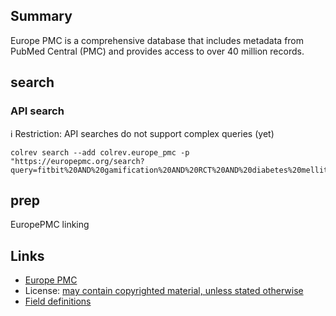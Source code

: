 ## Summary

Europe PMC is a comprehensive database that includes metadata from PubMed Central (PMC) and provides access to over 40 million records.

## search

### API search

ℹ️ Restriction: API searches do not support complex queries (yet)

```
colrev search --add colrev.europe_pmc -p "https://europepmc.org/search?query=fitbit%20AND%20gamification%20AND%20RCT%20AND%20diabetes%20mellitus"
```
## prep

EuropePMC linking

## Links

- [Europe PMC](https://europepmc.org/)
- License: [may contain copyrighted material, unless stated otherwise](https://europepmc.org/Copyright)
- [Field definitions](https://europepmc.org/docs/EBI_Europe_PMC_Web_Service_Reference.pdf)
